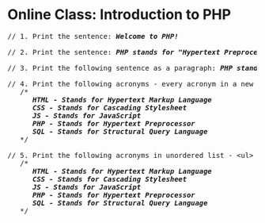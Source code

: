 # Online Class: Introduction to PHP
<pre>
// 1. Print the sentence: <strong><em>Welcome to PHP!</strong></em>

// 2. Print the sentence: <strong><em>PHP stands for "Hypertext Preprocessor"!</strong></em>

// 3. Print the following sentence as a paragraph: <strong><em>PHP stands for "Hypertext Preprocessor"!</strong></em>

// 4. Print the following acronyms - every acronym in a new line:
   /*<strong><em>
      HTML - Stands for Hypertext Markup Language
      CSS - Stands for Cascading Stylesheet
      JS - Stands for JavaScript
      PHP - Stands for Hypertext Preprocessor
      SQL - Stands for Structural Query Language</strong></em>
   */

// 5. Print the following acronyms in unordered list - &lt;ul&gt; ... &lt;/ul&gt;:
   /*<strong><em>
      HTML - Stands for Hypertext Markup Language
      CSS - Stands for Cascading Stylesheet
      JS - Stands for JavaScript
      PHP - Stands for Hypertext Preprocessor
      SQL - Stands for Structural Query Language</strong></em>
   */
</pre>
